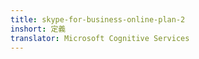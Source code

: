 ```yaml
---
title: skype-for-business-online-plan-2
inshort: 定義
translator: Microsoft Cognitive Services
---
```




